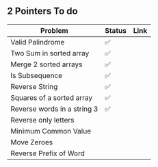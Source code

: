 ## 2 Pointers To do 



| Problem                     | Status | Link |
| --------------------------- | ------ | ---- |
| Valid Palindrome            | ✅      |      |
| Two Sum in sorted array     | ✅      |      |
| Merge 2 sorted arrays       | ✅      |      |
| Is Subsequence              | ✅      |      |
| Reverse String              | ✅      |      |
| Squares of a sorted array   | ✅      |      |
| Reverse words in a string 3 | ✅      |      |
| Reverse only letters        |        |      |
| Minimum Common Value        |        |      |
| Move Zeroes                 |        |      |
| Reverse Prefix of Word      |        |      |

